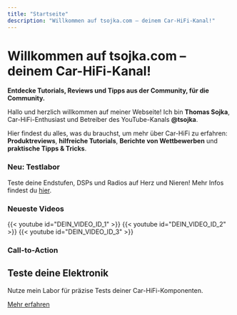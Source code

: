 ```yaml
---
title: "Startseite"
description: "Willkommen auf tsojka.com – deinem Car-HiFi-Kanal!"
---
```


# Willkommen auf tsojka.com – deinem Car-HiFi-Kanal!

**Entdecke Tutorials, Reviews und Tipps aus der Community, für die Community.**

Hallo und herzlich willkommen auf meiner Webseite! Ich bin **Thomas Sojka**, Car-HiFi-Enthusiast und Betreiber des YouTube-Kanals **@tsojka**.

Hier findest du alles, was du brauchst, um mehr über Car-HiFi zu erfahren: **Produktreviews**, **hilfreiche Tutorials**, **Berichte von Wettbewerben** und **praktische Tipps & Tricks**.

### Neu: Testlabor
Teste deine Endstufen, DSPs und Radios auf Herz und Nieren! Mehr Infos findest du [hier](/testlabor).

### Neueste Videos
{{< youtube id="DEIN_VIDEO_ID_1" >}}
{{< youtube id="DEIN_VIDEO_ID_2" >}}
{{< youtube id="DEIN_VIDEO_ID_3" >}}

### Call-to-Action
<section class="cta">
  <h2>Teste deine Elektronik</h2>
  <p>Nutze mein Labor für präzise Tests deiner Car-HiFi-Komponenten.</p>
  <a href="/testlabor" class="btn">Mehr erfahren</a>
</section>